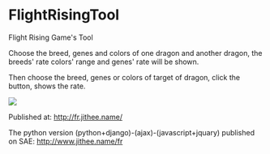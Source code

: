 # FlightRisingTool
Flight Rising Game's Tool

Choose the breed, genes and colors of one dragon and another dragon, the breeds' rate colors' range and genes' rate will be shown.

Then choose the breed, genes or colors of target of dragon, click the button, shows the rate.

![](https://raw.githubusercontent.com/JiYouMCC/frTool/master/img/Rate.PNG)

Published at: http://fr.jithee.name/

The python version (python+django)-(ajax)-(javascript+jquary) published on SAE: http://www.jithee.name/fr
